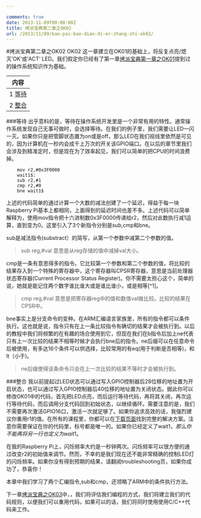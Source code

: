 ```yaml
---

comments: true
date: 2013-11-09T00:00:00Z
title: 烤派宝典第二章之OK02
url: /2013/11/09/kao-pai-bao-dian-di-er-zhang-zhi-ok02/
---
```


#烤派宝典第二章之OK02
OK02 这一章建立在OK01的基础上，将反复点亮/熄灭’OK’或’ACT’ LED。我们假定你已经有了第一章[烤派宝典第一章之OK01](http://Tomcat.no-ip.biz/blog/2013/11/09/kao-pai-bao-dian-zhi-ok01/)提到过的操作系统知识作为基础。

|内容       |
|---------- |
|1 [等待](#Waiting) |
|2 [整合](#TheAllTogether) |

###等待<a name="Waiting"></a>
出乎意料的是，等待在操作系统开发里是一个非常有用的特性。通常操作系统发现自己无事可做时，会选择等待。在我们的例子里，我们需要让LED一闪一灭。如果你只是把管脚状态置为on或是off，那么LED在我们视线里依然是可见的，因为计算机在一秒内会成千上万次的开关该GPIO端口。在以后的章节里我们会涉及到精准定时，但是现在为了效率起见，我们可以简单的把CPU的时间浪费掉。

```
	mov r2,#0x3F0000
	wait1$:
	sub r2,#1
	cmp r2,#0
	bne wait1$
```

上述的代码简单的通过计算一个大数的减法创建了一个延迟，得益于每一块Raspberry Pi基本上都相同，上面得到的延迟时间也差不多。上述代码可以简单解释为，使用mov指令把十六进制数0x3F0000传递给r2，然后对此数执行减1运算，直到变为0。这里引入了3个新指令分别是sub,cmp和bne。     

sub是减法指令(substract）的简写，从第一个参数中减第二个参数的值。    
> sub reg,#val 意思是从reg存储的值中减掉val大小。    

cmp是一条有意思得多的指令。它比较第一个参数和第二个参数的值，将比较的结果存入到一个特殊的寄存器中，这个寄存器叫CPSR寄存器，意思是当前处理器状态寄存器(Current Processor Status Register)。你不需要太担心这个，简单的说，她就是能记住两个数字谁比谁大或是谁比谁小，或是相等[^1]。    
> cmp reg,#val 意思是把寄存器reg中的值和数值val做比较。比较的结果在CPSR中。    

bne事实上是分支命令的变种。在ARM汇编语言家族里，所有的指令都可以条件执行。这也就是说，指令只有在上一条比较指令有确切的结果才会被执行到。以后的教程中我们将频繁的在有趣的场合使用到它，但现在我们在b指令后加上ne代表只有上一次比较的结果不相等时候才会执行bne后的指令。ne后缀可以在任意命令后被使用，有多达16个条件可以供选择，比较常用的有eq(用于判断是否相等)，和lt（小于)。    
> ne后缀使得该条命令只会在上一次比较的结果不等时才会被执行到。    


###整合<a name="TheAllTogether"></a>
我以前提起过LED状态可以通过写入GPIO控制器后28位移的地址置为开启状态，也可以通过写入GPIO控制器后40位移的地址置为关闭状态。据此你可以修改OK01中的代码，首先把LED点亮，而后运行等待代码，再将其关闭，再次运行等待代码，而后调用分支代码回到初始状态，以继续循环。需要注意的是，我们不需要再次激活GPIO16口，激活一次就足够了。如果你追求高效的话，我强烈建议你重用r1的值。在所有的课程里，你都可以在[下载页面](http://www.cl.cam.ac.uk/projects/raspberrypi/tutorials/os/downloads.html)找到完整的解决方案。注意你需要保证在你的代码里，标号都是唯一的。如果你已经定义了wait1$，那么你不能再将另一行也定义为wait1$。     

在我的Raspberry Pi上，闪烁频率大约是一秒钟两次。闪烁频率可以很方便的通过改变r2的初始值来调节。然而，不幸的是我们现在还不能非常精确的控制LED灯的闪烁频率。如果你没有得到预期的结果，请翻阅troubleshooting页，如果你成功了，恭喜你！    

本章中我们学习了两个汇编指令,sub和cmp，还领略了ARM中的条件执行方法。    

下一章[烤派宝典之OK03](http://tbd)中，，我们将评估我们编程的方式，我们将建立我们的代码规则，以便我们可以重用代码，如果可以的话，我们将同时使用使用C/C++代码来工作。

[1^]:既然你点到了这个链接，就说明你确实不了解这个概念啦！CPSR是一个32位的寄存器，由许多独立的比特域组合而成。它包含有负数比特位、0比特位、正比特位。当cmp指令被执行时，它在第一个参数中减去第二个参数的值，根据结果置入CPSR寄存器中对应的比特位。0比特位意味着两者相等，正比特位意味着第一个参数大于第二个，负比特位意味着第一个参数小于第二个。很多比较指令都会用到CPSR寄存器，但是cmp指令是最直观的。


